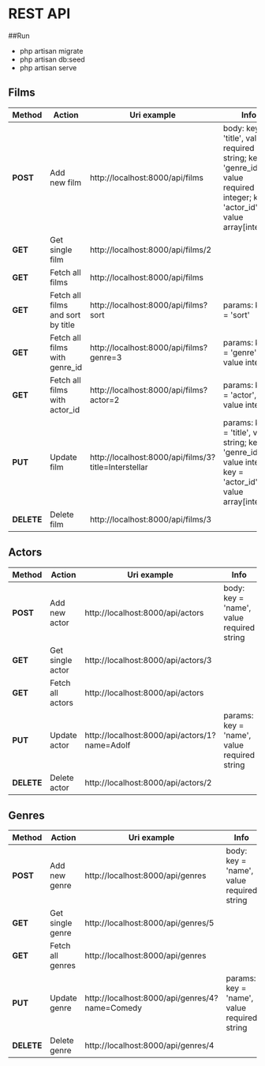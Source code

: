 # REST API
##Run
- php artisan migrate
- php artisan db:seed
- php artisan serve

## Films
| Method | Action | Uri example | Info |
|----------------|---------|----------------|-----|
| **POST** | Add new film | http://localhost:8000/api/films | body: key = 'title', value required string; key = 'genre_id, value required integer; key = 'actor_id', value array[integer] |
| **GET** | Get single film | http://localhost:8000/api/films/2 | |
| **GET** | Fetch all films | http://localhost:8000/api/films | |
| **GET** | Fetch all films and sort by title | http://localhost:8000/api/films?sort | params: key = 'sort'|
| **GET** | Fetch all films with genre_id | http://localhost:8000/api/films?genre=3 | params: key = 'genre', value integer|
| **GET** | Fetch all films with actor_id | http://localhost:8000/api/films?actor=2 | params: key = 'actor', value integer |
| **PUT** | Update film | http://localhost:8000/api/films/3?title=Interstellar | params: key = 'title', value string; key = 'genre_id', value integer; key = 'actor_id', value array[integer] |
| **DELETE** | Delete film | http://localhost:8000/api/films/3 | |

## Actors
| Method | Action | Uri example | Info |
|----------------|---------|----------------|-----|
| **POST** | Add new actor | http://localhost:8000/api/actors | body: key = 'name', value required string |
| **GET** | Get single actor | http://localhost:8000/api/actors/3 | |
| **GET** | Fetch all actors | http://localhost:8000/api/actors | |
| **PUT** | Update actor | http://localhost:8000/api/actors/1?name=Adolf | params: key = 'name', value required string |
| **DELETE** | Delete actor | http://localhost:8000/api/actors/2 | |

## Genres
| Method | Action | Uri example | Info |
|----------------|---------|----------------|-----|
| **POST** | Add new genre | http://localhost:8000/api/genres | body: key = 'name', value required string |
| **GET** | Get single genre | http://localhost:8000/api/genres/5 | |
| **GET** | Fetch all genres | http://localhost:8000/api/genres | |
| **PUT** | Update genre | http://localhost:8000/api/genres/4?name=Comedy | params: key = 'name', value required string |
| **DELETE** | Delete genre | http://localhost:8000/api/genres/4 | |

